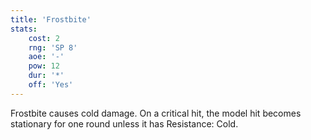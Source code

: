 ```yaml
---
title: 'Frostbite'
stats:
    cost: 2
    rng: 'SP 8'
    aoe: '-'
    pow: 12
    dur: '*'
    off: 'Yes'
---
```

Frostbite causes cold damage.
On a critical hit, the model hit becomes stationary for one round unless it has Resistance: Cold.